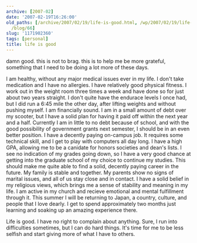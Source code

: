 ```yaml
---
archive: [2007-02]
date: '2007-02-19T16:26:00'
old_paths: [/archive/2007/02/19/life-is-good.html, /wp/2007/02/19/life-is-good/, /2007/02/19/life-is-good/,
  /blog/66]
slug: '1171902360'
tags: [personal]
title: life is good
---
```


damn good. this is not to brag. this is to help me be more grateful,
something that I need to be doing a lot more of these days.

I am healthy, without any major medical issues ever in my life. I don't
take medication and I have no allergies. I have relatively good physical
fitness. I work out in the weight room three times a week and have done so
for just about two years straight. I don't quite have the endurace levels
I once had, but I did run a 6:45 mile the other day, after lifting weights
and without pushing myself. I am financially sound. I am in a small amount
of debt over my scooter, but I have a solid plan for having it paid off
within the next year and a half. Currently I am in little to no debt
because of school, and with the good possibility of government grants next
semester, I should be in an even better position. I have a decently paying
on-campus job. It requires some technical skill, and I get to play with
computers all day long. I have a high GPA, allowing me to be a canidate
for honors societies and dean's lists. I see no indication of my grades
going down, so I have a very good chance at getting into the graduate
school of my choice to continue my studies. This should make me quite able
to find a solid, decently paying career in the future. My family is stable
and together. My parents show no signs of marital issues, and all of us
stay close and in contact. I have a solid belief in my religious views,
which brings me a sense of stability and meaning in my life. I am active
in my church and recieve emotional and mental fulfillment through it. This
summer I will be returning to Japan, a country, culture, and people that
I love dearly. I get to spend approximately two months just learning and
soaking up an amazing experience there.

Life is good. I have no right to complain about anything. Sure, I run into
difficulties sometimes, but I can do hard things. It's time for me to be
less selfish and start giving more of what I have to others.

